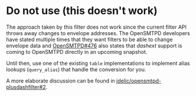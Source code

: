 # Do not use (this doesn't work)

The approach taken by this filter does not work since the current filter API
throws away changes to envelope addresses. The OpenSMTPD developers have stated
multiple times that they want filters to be able to change envelope data and
[OpenSMTPD#476](https://github.com/OpenSMTPD/OpenSMTPD/issues/476) also states
that *dashext* support is coming to OpenSMTPD directly in an upcoming snapshot.

Until then, use one of the existing `table` implementations to implement alias
lookups (`query_alias`) that handle the conversion for you.

A more elaborate discussion can be found in
[jdelic/opensmtpd-plusdashfilter#2](https://github.com/jdelic/opensmtpd-plusdashfilter/issues/2).
